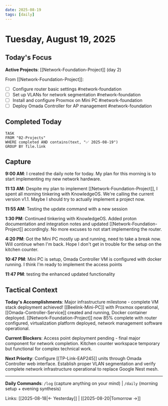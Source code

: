 ```yaml
---
date: 2025-08-19
tags: [daily]
---
```


# Tuesday, August 19, 2025

## Today's Focus
<!-- Active project tasks on 2025-08-19 -->

**Active Projects**: [[Network-Foundation-Project]] (day 2)

From [[Network-Foundation-Project]]:
- [ ] Configure router basic settings #network-foundation
- [ ] Set up VLANs for network segmentation #network-foundation  
- [ ] Install and configure Proxmox on Mini PC #network-foundation
- [ ] Deploy Omada Controller for AP management #network-foundation

## Completed Today
<!-- Tasks completed today from active projects -->
```dataview
TASK
FROM "02-Projects"
WHERE completed AND contains(text, "✅ 2025-08-19")
GROUP BY file.link
```

## Capture
<!-- Raw input with timestamps via /log command -->
<!-- Format: **HH:MM AM/PM**: Natural language input -->

**9:00 AM**: I created the daily note for today. My plan for this morning is to start implementing my new network hardware.

**11:13 AM**: Despite my plan to implement [[Network-Foundation-Project]], I spent all morning tinkering with KnowledgeOS. We're calling the current version v1.1. Maybe I should try to actually implement a project now.

**11:55 AM**: Testing the update command with a new session

**1:30 PM**: Continued tinkering with KnowledgeOS. Added proton documentation and integration notes and updated [[Network-Foundation-Project]] accordingly. No more excuses to not start implementing the router.

**4:20 PM**: Got the Mini PC mostly up and running, need to take a break now. Will continue when I'm back. Hope I don't get in trouble for the setup on the kitchen counter.

**10:47 PM**: Mini PC is setup, Omada Controller VM is configured with docker running. I think I'm ready to implement the access points

**11:47 PM**: testing the enhanced updated functionality



## Tactical Context
<!-- AI maintains tactical context for session continuity throughout the day -->

**Today's Accomplishments**: Major infrastructure milestone - complete VM stack deployment achieved! [[Beelink-Mini-PC]] with Proxmox operational, [[Omada-Controller-Service]] created and running, Docker container deployed. [[Network-Foundation-Project]] now 85% complete with router configured, virtualization platform deployed, network management software operational.

**Current Blockers**: Access point deployment pending - final major component for network completion. Kitchen counter workspace temporary but functional for complex technical work.

**Next Priority**: Configure [[TP-Link-EAP245]] units through Omada Controller web interface. Establish proper VLAN segmentation and verify complete network infrastructure operational to replace Google Nest mesh.


---

**Daily Commands**: `/log` (capture anything on your mind) | `/daily` (morning setup + evening synthesis)

Links: [[2025-08-18|← Yesterday]] | [[2025-08-20|Tomorrow →]]